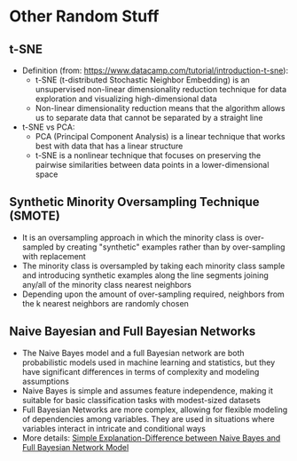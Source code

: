 # Other Random Stuff

## t-SNE

- Definition (from: https://www.datacamp.com/tutorial/introduction-t-sne):
    - t-SNE (t-distributed Stochastic Neighbor Embedding) is an unsupervised non-linear dimensionality reduction technique for data exploration and visualizing high-dimensional data
    - Non-linear dimensionality reduction means that the algorithm allows us to separate data that cannot be separated by a straight line
- t-SNE vs PCA:
     - PCA (Principal Component Analysis) is a linear technique that works best with data that has a linear structure
     - t-SNE is a nonlinear technique that focuses on preserving the pairwise similarities between data points in a lower-dimensional space

## Synthetic Minority Oversampling Technique (SMOTE)

- It is an oversampling approach in which the minority class is over-sampled by creating "synthetic" examples rather than by over-sampling with replacement
- The minority class is oversampled by taking each minority class sample and introducing synthetic examples along the line segments joining any/all of the minority class nearest neighbors
- Depending upon the amount of over-sampling required, neighbors from the k nearest neighbors are randomly chosen

## Naive Bayesian and Full Bayesian Networks

- The Naive Bayes model and a full Bayesian network are both probabilistic models used in machine learning and statistics, but they have significant differences in terms of complexity and modeling assumptions
- Naive Bayes is simple and assumes feature independence, making it suitable for basic classification tasks with modest-sized datasets
- Full Bayesian Networks are more complex, allowing for flexible modeling of dependencies among variables. They are used in situations where variables interact in intricate and conditional ways
- More details: [Simple Explanation-Difference between Naive Bayes and Full Bayesian Network Model](https://medium.com/@mansi89mahi/simple-explanation-difference-between-naive-bayes-and-full-bayesian-network-model-505616545503#:~:text=In%20summary%2C%20the%20main%20difference,modeling%20of%20dependencies%20among%20variables.)